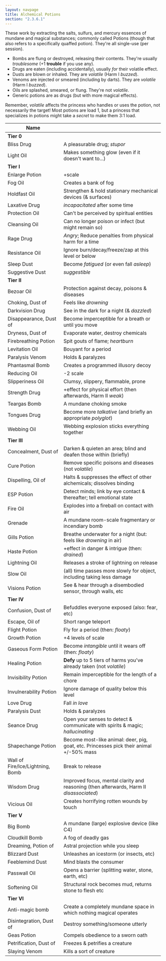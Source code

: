 ```yaml
---
layout: navpage
title: Alchemical Potions
section: "2.3.6.1"
---
```


These work by extracting the salts, sulfurs, and mercury essences of mundane and magical substances; commonly called Potions (though that also refers to a specifically quaffed potion).
They're all single-use (per session).

* Bombs are flung or destroyed, releasing their contents. They're usually _troublesome_ (+1 **trouble** if you use any).
* Drugs are eaten (including accidentally), usually _for_ their volatile effect.
* Dusts are blown or inhaled. They are _volatile_ (Harm I _buzzed_).
* Venoms are injected or smeared (including by darts). They are _volatile_ (Harm I _buzzed_).
* Oils are splashed, smeared, or flung. They're not _volatile_.
* Generic potions are as drugs (but with more magical effects).

Remember, _volatile_ affects the princess who handles or uses the potion, not necessarily the target!
Most potions are load 1, but a princess that specializes in potions might take a _secret_ to make them 3:1 load.

| Name       |   |
|------------|---|
| **Tier 0** |   |
| Bliss Drug | A pleasurable drug; _stupor_ |
| Light Oil  | Makes something glow (even if it doesn't want to...) |
| **Tier I** |   |
| Enlarge Potion | +scale |
| Fog Oil    | Creates a bank of fog |
| Holdfast Oil | Strengthen & hold stationary mechanical devices (& surfaces) |
| Laxative Drug | _incapacitated_ after some time |
| Protection Oil | Can't be perceived by spiritual entities |
| Cleansing Oil | Can no longer poison or infect (but might remain so) |
| Rage Drug  | _Angry_; Reduce penalties from physical harm for a time |
| Resistance Oil | Ignore burn/decay/freeze/zap at this level or below |
| Sleep Dust | Become _fatigued_ (or even fall _asleep_) |
| Suggestive Dust | _suggestible_ |
| **Tier II** |   |
| Bezoar Oil  | Protection against decay, poisons & diseases |
| Choking, Dust of | Feels like _drowning_ |
| Darkvision Drug | See in the dark for a night (& _dazzled_) |
| Disappearance, Dust of | Become imperceptible for a breath or until you move |
| Dryness, Dust of | Evaporate water, destroy chemicals |
| Firebreathing Potion | Spit gouts of flame; _heartburn_ |
| Levitation Oil | Bouyant for a period |
| Paralysis Venom | Holds & paralyzes |
| Phantasmal Bomb | Creates a programmed illusory decoy |
| Reducing Oil | -2 scale |
| Slipperiness Oil | Clumsy, slippery, flammable, prone |
| Strength Drug | +effect for physical effort (then afterwards, Harm II _weak_) |
| Teargas Bomb | A mundane choking smoke |
| Tongues Drug | Become more _talkative_ (and briefly an appropriate _polyglot_) |
| Webbing Oil | Webbing explosion sticks everything together |
| **Tier III** |   |
| Concealment, Dust of | Darken & quieten an area; blind and deafen those within (briefly) |
| Cure Potion | Remove specific poisons and diseases (not _volatile_) |
| Dispelling, Oil of | Halts & suppresses the effect of other alchemicals; dissolves binding |
| ESP Potion | Detect minds; link by eye contact & thereafter; tell emotional state |
| Fire Oil   | Explodes into a fireball on contact with air |
| Grenade    | A mundane room-scale fragmentary or incendiary bomb |
| Gills Potion | Breathe underwater for a night (but: feels like _drowning_ in air) |
| Haste Potion | +effect in danger & intrigue (then: _drained_) |
| Lightning Oil | Releases a stroke of lightning on release |
| Slow Oil   | (all) time passes more slowly for object, including taking less damage |
| Visions Potion | See & hear through a disembodied sensor, through walls, etc |
| **Tier IV** |   |
| Confusion, Dust of | Befuddles everyone exposed (also: fear, etc) |
| Escape, Oil of | Short range teleport |
| Flight Potion | Fly for a period (then: _floaty_) |
| Growth Potion | +4 levels of scale |
| Gaseous Form Potion | Become _intangible_ until it wears off (then: _floaty_) |
| Healing Potion | **Defy** up to 5 tiers of harms you've already taken (not _volatile_) |
| Invisibility Potion | Remain imperceptible for the length of a chore |
| Invulnerability Potion | Ignore damage of quality below this level |
| Love Drug | Fall _in love_ |
| Paralysis Dust | Holds & paralyzes |
| Seance Drug | Open your senses to detect & communicate with spirits & magic; _hallucinating_ |
| Shapechange Potion | Become most-like animal: deer, pig, goat, etc. Princesses pick their animal +/-50% mass |
| Wall of Fire/Ice/Lightning, Bomb | Break to release |
| Wisdom Drug | Improved focus, mental clarity and reasoning (then afterwards, Harm II _disassociated_) |
| Vicious Oil | Creates horrifying rotten wounds by touch |
| **Tier V** |   |
| Big Bomb   | A mundane (large) explosive device (like C4) |
| Cloudkill Bomb | A fog of deadly gas |
| Dreaming, Potion of | Astral projection while you sleep |
| Blizzard Dust | Unleashes an icestorm (or insects, etc) |
| Feeblemind Dust | Mind blasts the consumer |
| Passwall Oil | Opens a barrier (splitting water, stone, earth, etc) |
| Softening Oil | Structural rock becomes mud, returns stone to flesh etc |
| **Tier VI** |   |
| Anti-magic bomb | Create a completely mundane space in which nothing magical operates |
| Disintegration, Dust of | Destroy something/someone utterly |
| Geas Potion | Compels obedience to a sworn oath |
| Petrification, Dust of | Freezes & petrifies a creature |
| Slaying Venom | Kills a sort of creature |

